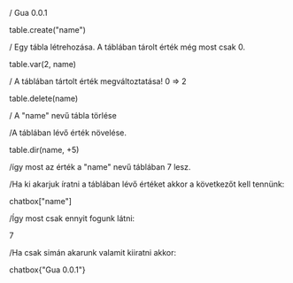 / Gua 0.0.1

table.create("name")

/ Egy tábla létrehozása. A táblában tárolt érték még most csak 0.

table.var(2, name)

/ A táblában tártolt érték megváltoztatása! 0 => 2

table.delete(name)

/ A "name" nevű tábla törlése

/A táblában lévő érték növelése.

table.dir(name, +5)

/így most az érték a "name" nevű táblában 7 lesz.

/Ha ki akarjuk íratni a táblában lévő értéket akkor a következőt kell tennünk:

chatbox["name"] 

/Így most csak ennyit fogunk látni:

7

/Ha csak simán akarunk valamit kiiratni akkor:

chatbox{"Gua 0.0.1"}
